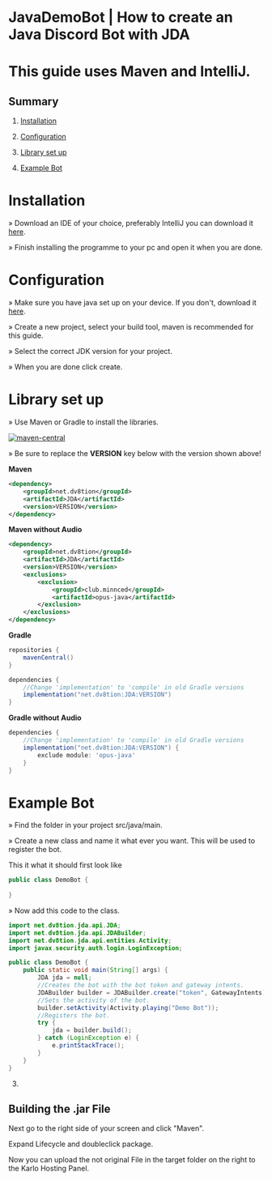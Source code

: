 [maven-central]: https://img.shields.io/maven-central/v/net.dv8tion/JDA?color=blue
# JavaDemoBot | How to create an Java Discord Bot with JDA 
# This guide uses Maven and IntelliJ.
<h2>Summary</h2>

1. [Installation](#installation)

2. [Configuration](#configuration)

3. [Library set up](#library-set-up)

4. [Example Bot](#example-bot)


# Installation

» Download an IDE of your choice, preferably IntelliJ you can download it [here](https://www.jetbrains.com/idea/download).

» Finish installing the programme to your pc and open it when you are done.

# Configuration

» Make sure you have java set up on your device. If you don't, download it [here](https://www.oracle.com/java/technologies/downloads/archive/).

» Create a new project, select your build tool, maven is recommended for this guide.

» Select the correct JDK version for your project.

» When you are done click create. 

# Library set up

» Use Maven or Gradle to install the libraries.

[ ![maven-central][] ](https://mvnrepository.com/artifact/net.dv8tion/JDA/latest)

» Be sure to replace the **VERSION** key below with the version shown above!

**Maven**
```xml
<dependency>
    <groupId>net.dv8tion</groupId>
    <artifactId>JDA</artifactId>
    <version>VERSION</version>
</dependency>
```

**Maven without Audio**
```xml
<dependency>
    <groupId>net.dv8tion</groupId>
    <artifactId>JDA</artifactId>
    <version>VERSION</version>
    <exclusions>
        <exclusion>
            <groupId>club.minnced</groupId>
            <artifactId>opus-java</artifactId>
        </exclusion>
    </exclusions>
</dependency>
```

**Gradle**
```gradle
repositories {
    mavenCentral()
}

dependencies {
    //Change 'implementation' to 'compile' in old Gradle versions
    implementation("net.dv8tion:JDA:VERSION")
}
```

**Gradle without Audio**
```gradle
dependencies {
    //Change 'implementation' to 'compile' in old Gradle versions
    implementation("net.dv8tion:JDA:VERSION") {
        exclude module: 'opus-java'
    }
}
```

# Example Bot

» Find the folder in your project src/java/main.

» Create a new class and name it what ever you want. This will be used to register the bot.

  This it what it should first look like

```java
public class DemoBot {
    
}
```
» Now add this code to the class.
```java
import net.dv8tion.jda.api.JDA;
import net.dv8tion.jda.api.JDABuilder;
import net.dv8tion.jda.api.entities.Activity;
import javax.security.auth.login.LoginException;

public class DemoBot {
    public static void main(String[] args) {
        JDA jda = null;
        //Creates the bot with the bot token and gateway intents.
        JDABuilder builder = JDABuilder.create("token", GatewayIntents);
        //Sets the activity of the bot.
        builder.setActivity(Activity.playing("Demo Bot"));
        //Registers the bot. 
        try {
            jda = builder.build();
        } catch (LoginException e) {
            e.printStackTrace();
        }
    }
}
```
3.  

<h2>Building the .jar File</h2>

Next go to the right side of your screen and click "Maven".

Expand Lifecycle and doubleclick package.

Now you can upload the not original File in the target folder on the right to the Karlo Hosting Panel.
